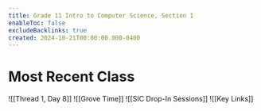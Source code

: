 ```yaml
---
title: Grade 11 Intro to Computer Science, Section 1
enableToc: false
excludeBacklinks: true
created: 2024-10-21T00:00:00.000-0400
---
```

# Most Recent Class
![[Thread 1, Day 8]]
![[Grove Time]]
![[SIC Drop-In Sessions]]
![[Key Links]]